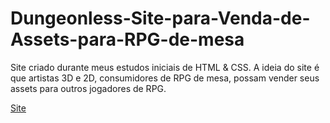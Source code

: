 # Dungeonless-Site-para-Venda-de-Assets-para-RPG-de-mesa
 Site criado durante meus estudos iniciais de HTML & CSS. A ideia do site é que artistas 3D e 2D, consumidores de RPG de mesa, possam vender seus assets para outros jogadores de RPG.

 [Site](https://htmlpreview.github.io/?https://github.com/GuilhermeAbdalla/Dungeonless-Site-para-Venda-de-Assets-para-RPG-de-mesa/blob/main/Landing%20Page/index.html)
